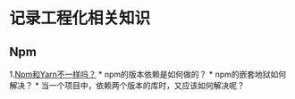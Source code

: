 # 记录工程化相关知识
## Npm
1.[Npm和Yarn不一样吗？](https://juejin.cn/post/7060844948316225572#heading-0)
    * npm的版本依赖是如何做的？
    * npm的嵌套地狱如何解决？
    * 当一个项目中，依赖两个版本的库时，又应该如何解决呢？